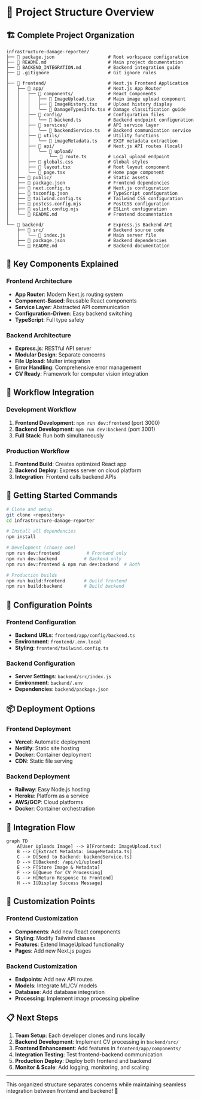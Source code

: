 # 📁 Project Structure Overview

## 🏗️ Complete Project Organization

```
infrastructure-damage-reporter/
├── 📄 package.json                    # Root workspace configuration
├── 📄 README.md                       # Main project documentation
├── 📄 BACKEND_INTEGRATION.md          # Backend integration guide
├── 📄 .gitignore                      # Git ignore rules
│
├── 📁 frontend/                       # Next.js Frontend Application
│   ├── 📁 app/                        # Next.js App Router
│   │   ├── 📁 components/             # React Components
│   │   │   ├── 📄 ImageUpload.tsx     # Main image upload component
│   │   │   ├── 📄 ImageHistory.tsx    # Upload history display
│   │   │   └── 📄 DamageTypesInfo.tsx # Damage classification guide
│   │   ├── 📁 config/                 # Configuration files
│   │   │   └── 📄 backend.ts          # Backend endpoint configuration
│   │   ├── 📁 services/               # API service layer
│   │   │   └── 📄 backendService.ts   # Backend communication service
│   │   ├── 📁 utils/                  # Utility functions
│   │   │   └── 📄 imageMetadata.ts    # EXIF metadata extraction
│   │   ├── 📁 api/                    # Next.js API routes (local)
│   │   │   └── 📁 upload/
│   │   │       └── 📄 route.ts        # Local upload endpoint
│   │   ├── 📄 globals.css             # Global styles
│   │   ├── 📄 layout.tsx              # Root layout component
│   │   └── 📄 page.tsx                # Home page component
│   ├── 📁 public/                     # Static assets
│   ├── 📄 package.json                # Frontend dependencies
│   ├── 📄 next.config.ts              # Next.js configuration
│   ├── 📄 tsconfig.json               # TypeScript configuration
│   ├── 📄 tailwind.config.ts          # Tailwind CSS configuration
│   ├── 📄 postcss.config.mjs          # PostCSS configuration
│   ├── 📄 eslint.config.mjs           # ESLint configuration
│   └── 📄 README.md                   # Frontend documentation
│
└── 📁 backend/                        # Express.js Backend API
    ├── 📁 src/                        # Backend source code
    │   └── 📄 index.js                # Main server file
    ├── 📄 package.json                # Backend dependencies
    └── 📄 README.md                   # Backend documentation
```

## 🎯 Key Components Explained

### Frontend Architecture
- **App Router**: Modern Next.js routing system
- **Component-Based**: Reusable React components
- **Service Layer**: Abstracted API communication
- **Configuration-Driven**: Easy backend switching
- **TypeScript**: Full type safety

### Backend Architecture
- **Express.js**: RESTful API server
- **Modular Design**: Separate concerns
- **File Upload**: Multer integration
- **Error Handling**: Comprehensive error management
- **CV Ready**: Framework for computer vision integration

## 🔄 Workflow Integration

### Development Workflow
1. **Frontend Development**: `npm run dev:frontend` (port 3000)
2. **Backend Development**: `npm run dev:backend` (port 3001)
3. **Full Stack**: Run both simultaneously

### Production Workflow
1. **Frontend Build**: Creates optimized React app
2. **Backend Deploy**: Express server on cloud platform
3. **Integration**: Frontend calls backend APIs

## 🚀 Getting Started Commands

```bash
# Clone and setup
git clone <repository>
cd infrastructure-damage-reporter

# Install all dependencies
npm install

# Development (choose one)
npm run dev:frontend          # Frontend only
npm run dev:backend          # Backend only
npm run dev:frontend & npm run dev:backend  # Both

# Production builds
npm run build:frontend       # Build frontend
npm run build:backend        # Build backend
```

## 🔧 Configuration Points

### Frontend Configuration
- **Backend URLs**: `frontend/app/config/backend.ts`
- **Environment**: `frontend/.env.local`
- **Styling**: `frontend/tailwind.config.ts`

### Backend Configuration
- **Server Settings**: `backend/src/index.js`
- **Environment**: `backend/.env`
- **Dependencies**: `backend/package.json`

## 📦 Deployment Options

### Frontend Deployment
- **Vercel**: Automatic deployment
- **Netlify**: Static site hosting
- **Docker**: Container deployment
- **CDN**: Static file serving

### Backend Deployment
- **Railway**: Easy Node.js hosting
- **Heroku**: Platform as a service
- **AWS/GCP**: Cloud platforms
- **Docker**: Container orchestration

## 🔗 Integration Flow

```mermaid
graph TD
    A[User Uploads Image] --> B[Frontend: ImageUpload.tsx]
    B --> C[Extract Metadata: imageMetadata.ts]
    C --> D[Send to Backend: backendService.ts]
    D --> E[Backend: /api/v1/upload]
    E --> F[Store Image & Metadata]
    F --> G[Queue for CV Processing]
    G --> H[Return Response to Frontend]
    H --> I[Display Success Message]
```

## 🎨 Customization Points

### Frontend Customization
- **Components**: Add new React components
- **Styling**: Modify Tailwind classes
- **Features**: Extend ImageUpload functionality
- **Pages**: Add new Next.js pages

### Backend Customization
- **Endpoints**: Add new API routes
- **Models**: Integrate ML/CV models
- **Database**: Add database integration
- **Processing**: Implement image processing pipeline

## 📋 Next Steps

1. **Team Setup**: Each developer clones and runs locally
2. **Backend Development**: Implement CV processing in `backend/src/`
3. **Frontend Enhancement**: Add features in `frontend/app/components/`
4. **Integration Testing**: Test frontend-backend communication
5. **Production Deploy**: Deploy both frontend and backend
6. **Monitor & Scale**: Add logging, monitoring, and scaling

---

This organized structure separates concerns while maintaining seamless integration between frontend and backend! 🚀